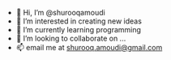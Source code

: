 - 👋 Hi, I’m @shurooqamoudi
- 👀 I’m interested in creating new ideas 
- 🌱 I’m currently learning programming 
- 💞️ I’m looking to collaborate on ...
- 📫 email me at shurooq.amoudi@gmail.com

<!---
shurooqamoudi/shurooqamoudi is a ✨ special ✨ repository because its `README.md` (this file) appears on your GitHub profile.
You can click the Preview link to take a look at your changes.
--->
